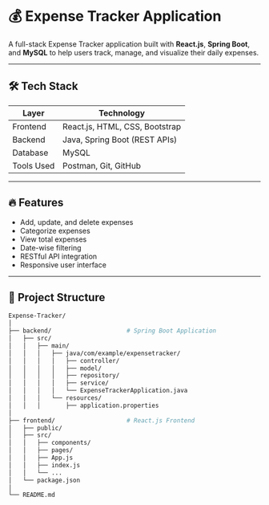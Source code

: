 # 💰 Expense Tracker Application

A full-stack Expense Tracker application built with **React.js**, **Spring Boot**, and **MySQL** to help users track, manage, and visualize their daily expenses.

---

## 🛠️ Tech Stack

| Layer        | Technology         |
|--------------|--------------------|
| Frontend     | React.js, HTML, CSS, Bootstrap |
| Backend      | Java, Spring Boot (REST APIs) |
| Database     | MySQL              |
| Tools Used   | Postman, Git, GitHub |

---

## 🔥 Features

- Add, update, and delete expenses
- Categorize expenses
- View total expenses
- Date-wise filtering
- RESTful API integration
- Responsive user interface

---

## 🧩 Project Structure

```bash
Expense-Tracker/
│
├── backend/                     # Spring Boot Application
│   ├── src/
│   │   ├── main/
│   │   │   ├── java/com/example/expensetracker/
│   │   │   │   ├── controller/
│   │   │   │   ├── model/
│   │   │   │   ├── repository/
│   │   │   │   ├── service/
│   │   │   │   └── ExpenseTrackerApplication.java
│   │   │   └── resources/
│   │   │       ├── application.properties
│
├── frontend/                    # React.js Frontend
│   ├── public/
│   ├── src/
│   │   ├── components/
│   │   ├── pages/
│   │   ├── App.js
│   │   ├── index.js
│   │   └── ...
│   └── package.json
│
└── README.md
